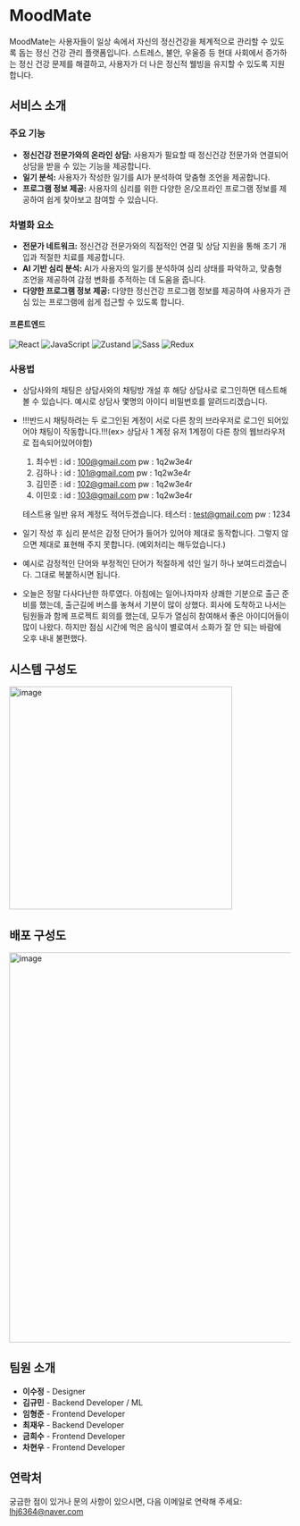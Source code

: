 # MoodMate

MoodMate는 사용자들이 일상 속에서 자신의 정신건강을 체계적으로 관리할 수 있도록 돕는 정신 건강 관리 플랫폼입니다. 스트레스, 불안, 우울증 등 현대 사회에서 증가하는 정신 건강 문제를 해결하고, 사용자가 더 나은 정신적 웰빙을 유지할 수 있도록 지원합니다.

## 서비스 소개

### 주요 기능
- **정신건강 전문가와의 온라인 상담:** 사용자가 필요할 때 정신건강 전문가와 연결되어 상담을 받을 수 있는 기능을 제공합니다.
- **일기 분석:** 사용자가 작성한 일기를 AI가 분석하여 맞춤형 조언을 제공합니다.
- **프로그램 정보 제공:** 사용자의 심리를 위한 다양한 온/오프라인 프로그램 정보를 제공하여 쉽게 찾아보고 참여할 수 있습니다.

### 차별화 요소
- **전문가 네트워크:** 정신건강 전문가와의 직접적인 연결 및 상담 지원을 통해 조기 개입과 적절한 치료를 제공합니다.
- **AI 기반 심리 분석:** AI가 사용자의 일기를 분석하여 심리 상태를 파악하고, 맞춤형 조언을 제공하여 감정 변화를 추적하는 데 도움을 줍니다.
- **다양한 프로그램 정보 제공:** 다양한 정신건강 프로그램 정보를 제공하여 사용자가 관심 있는 프로그램에 쉽게 접근할 수 있도록 합니다.

#### 프론트엔드

![React](https://img.shields.io/badge/react-%2320232a.svg?style=for-the-badge&logo=react&logoColor=%2361DAFB)
![JavaScript](https://img.shields.io/badge/javascript-F7DF1E.svg?style=for-the-badge&logo=javascript&logoColor=white)
![Zustand](https://img.shields.io/badge/zustand-%23181717.svg?style=for-the-badge&logo=zustand&logoColor=white)
![Sass](https://img.shields.io/badge/Sass-CC6699?style=for-the-badge&logo=Sass&logoColor=white)
![Redux](https://img.shields.io/badge/-Redux-FF4154?style=for-the-badge&logo=Redux&logoColor=white)



### 사용법
- 상담사와의 채팅은 상담사와의 채팅방 개설 후 해당 상담사로 로그인하면 테스트해 볼 수 있습니다. 예시로 상담사 몇명의 아이디 비밀번호를 알려드리겠습니다.
- !!!반드시 채팅하려는 두 로그인된 계정이 서로 다른 창의 브라우저로 로그인 되어있어야 채팅이 작동합니다.!!!(ex> 상담사 1 계정 유저 1계정이 다른 창의 웹브라우저로 접속되어있어야함)
  1. 최수빈 : id : 100@gmail.com pw : 1q2w3e4r
  2. 김하나 : id : 101@gmail.com pw : 1q2w3e4r
  3. 김민준 : id : 102@gmail.com pw : 1q2w3e4r
  4. 이민호 : id : 103@gmail.com pw : 1q2w3e4r
 
  테스트용 일반 유저 계정도 적어두겠습니다.
  테스터 : test@gmail.com pw : 1234
 
- 일기 작성 후 심리 분석은 감정 단어가 들어가 있어야 제대로 동작합니다. 그렇지 않으면 제대로 표현해 주지 못합니다. (예외처리는 해두었습니다.)
- 예시로 감정적인 단어와 부정적인 단어가 적절하게 섞인 일기 하나 보여드리겠습니다. 그대로 복붙하시면 됩니다.
- 오늘은 정말 다사다난한 하루였다. 아침에는 일어나자마자 상쾌한 기분으로 출근 준비를 했는데, 출근길에 버스를 놓쳐서 기분이 많이 상했다. 회사에 도착하고 나서는 팀원들과 함께 프로젝트 회의를 했는데, 모두가 열심히 참여해서 좋은 아이디어들이 많이 나왔다. 하지만 점심 시간에 먹은 음식이 별로여서 소화가 잘 안 되는 바람에 오후 내내 불편했다.

## 시스템 구성도

<img width="399" alt="image" src="https://github.com/user-attachments/assets/55420f5f-c809-4177-afb0-2cc283040dca">

## 배포 구성도

<img width="698" alt="image" src="https://github.com/user-attachments/assets/44e50aa9-2a23-428f-a905-fa5b895cd107">


## 팀원 소개

- **이수정** - Designer
- **김규민** - Backend Developer / ML
- **임형준** - Frontend Developer
- **최재우** - Backend Developer
- **금희수** - Frontend Developer
- **차현우** - Frontend Developer


## 연락처

궁금한 점이 있거나 문의 사항이 있으시면, 다음 이메일로 연락해 주세요: lhj6364@naver.com
